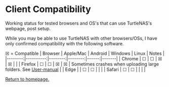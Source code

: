 # Client Compatibility

Working status for tested browsers and OS's that can use TurtleNAS's webpage, post setup.

While you may be able to use TurtleNAS with other browsers/OSs, I have only confirmed compatibility with the following software.

☒ = Compatible
| Browser | Apple/Mac | Android | Windows | Linux | Notes |
|--------:|----------:|--------:|--------:|------:|-------|
| Chrome  |     ☐     |    ☐    |    ☒    |   ☒   |       |
| Firefox |     ☐     |    ☐    |    ☒    |   ☒   |   Sometimes crashes when uploading large folders. See [User-manual](https://github.com/allenc125789/TurtleNAS/blob/main/docs/user-manual.md)    |
| Edge    |           |    ☐    |    ☐    |       |       |
| Safari  |     ☐     |    ☐    |         |       |       |

[Return to homepage.](https://github.com/allenc125789/TurtleNAS/blob/main/README.md#overview)
